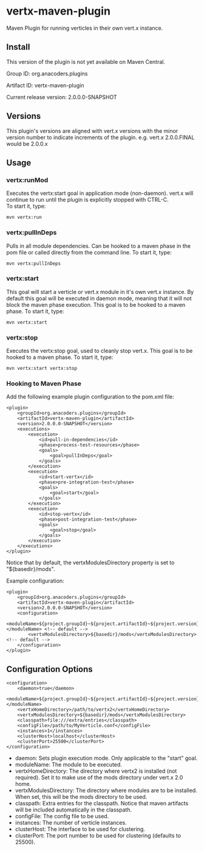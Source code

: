 vertx-maven-plugin
==================

Maven Plugin for running verticles in their own vert.x instance.

Install
-----
This version of the plugin is not yet available on Maven Central.

Group ID: org.anacoders.plugins

Artifact ID: vertx-maven-plugin

Current release version: 2.0.0.0-SNAPSHOT


Versions
--------

This plugin's versions are aligned with vert.x versions with the minor version number to indicate increments of the plugin.
e.g. vert.x 2.0.0.FINAL would be 2.0.0.x

Usage
-----

### vertx:runMod

Executes the vertx:start goal in application mode (non-daemon). vert.x will continue to run until the plugin is explicitly stopped with CTRL-C.  
To start it, type:

	mvn vertx:run


### vertx:pullInDeps

Pulls in all module dependencies. Can be hooked to a maven phase in the pom file or called directly from the command line.
To start it, type:

	mvn vertx:pullInDeps


### vertx:start
This goal will start a verticle or vert.x module in it's own vert.x instance. By default this goal will be executed in daemon mode, meaning that it will not block the maven phase execution.
This goal is to be hooked to a maven phase.
To start it, type:

	mvn vertx:start
	
### vertx:stop

Executes the vertx:stop goal, used to cleanly stop vert.x.
This goal is to be hooked to a maven phase.
To start it, type:

	mvn vertx:start vertx:stop

### Hooking to Maven Phase
Add the following example plugin configuration to the pom.xml file:

	<plugin>
		<groupId>org.anacoders.plugins</groupId>
		<artifactId>vertx-maven-plugin</artifactId>
		<version>2.0.0.0-SNAPSHOT</version>
		<executions>
			<execution>
				<id>pull-in-dependencies</id>
				<phase>process-test-resources</phase>
				<goals>
					<goal>pullInDeps</goal>
				</goals>
			</execution>
			<execution>
				<id>start-vertx</id>
				<phase>pre-integration-test</phase>
				<goals>
					<goal>start</goal>
				</goals>
			</execution>
			<execution>
				<id>stop-vertx</id>
				<phase>post-integration-test</phase>
				<goals>
					<goal>stop</goal>
				</goals>
			</execution>
		</executions>
	</plugin>

Notice that by default, the vertxModulesDirectory property is set to "${basedir}/mods".

Example configuration:

	<plugin>
		<groupId>org.anacoders.plugins</groupId>
		<artifactId>vertx-maven-plugin</artifactId>
		<version>2.0.0.0-SNAPSHOT</version>
		<configuration>
			<moduleName>${project.groupId}~${project.artifactId}~${project.version}</moduleName> <!-- default -->
			<vertxModulesDirectory>${basedir}/mods</vertxModulesDirectory> <!-- default -->
		</configuration>
	</plugin>  


Configuration Options
---------------------

	<configuration>
		<daemon>true</daemon>
		<moduleName>${project.groupId}~${project.artifactId}~${project.version}</moduleName>
		<vertxHomeDirectory>/path/to/vertx2</vertxHomeDirectory>
		<vertxModulesDirectory>${basedir}/mods</vertxModulesDirectory>
		<classpath>file:///extra/entries</classpath>
		<configFile>/path/to/MyVerticle.conf</configFile>
		<instances>1</instances>
		<clusterHost>localhost</clusterHost>
		<clusterPort>25500</clusterPort>
	</configuration>

* daemon: Sets plugin execution mode. Only applicable to the "start" goal.
* moduleName: The module to be executed.
* vertxHomeDirectory: The directory where vertx2 is installed (not required). Set it to make use of the mods directory under vert.x 2.0 home.
* vertxModulesDirectory: The directory where modules are to be installed. When set, this will be the mods directory to be used.
* classpath: Extra entries for the classpath. Notice that maven artifacts will be included automatically in the classpath.
* configFile: The config file to be used.
* instances: The number of verticle instances.
* clusterHost: The interface to be used for clustering.
* clusterPort: The port number to be used for clustering (defaults to 25500).
